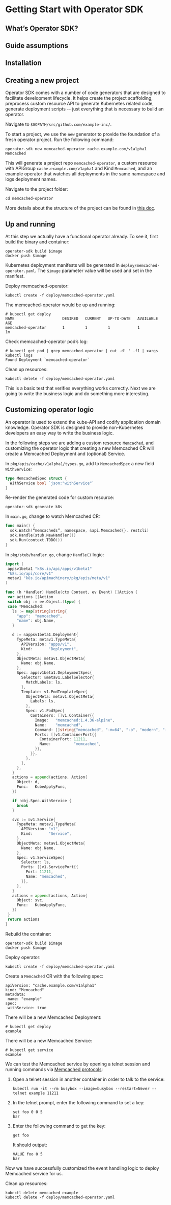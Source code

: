 # Getting Start with Operator SDK

## What’s Operator SDK?

## Guide assumptions

## Installation

## Creating a new project

Operator SDK comes with a number of code generators that are designed to facilitate development lifecycle. It helps create the project scaffolding, preprocess custom resource API to generate Kubernetes related code, generate deployment scripts -- just everything that is necessary to build an operator.

Navigate to `$GOPATH/src/github.com/example-inc/`.

To start a project, we use the `new` generator to provide the foundation of a fresh operator project. Run the following command:

```
operator-sdk new memcached-operator cache.example.com/v1alpha1 Memcached
```

This will generate a project repo `memcached-operator`, a custom resource with APIGroup `cache.example.com/v1apha1` and Kind `Memcached`, and an example operator that watches all deployments in the same namespace and logs deployment names.

Navigate to the project folder:

```
cd memcached-operator
```

More details about the structure of the project can be found in [this doc][scaffold_doc].

## Up and running

At this step we actually have a functional operator already. To see it, first build the binary and container:

```
operator-sdk build $image
docker push $image
```

Kubernetes deployment manifests will be generated in `deploy/memcached-operator.yaml`. The `$image` parameter value will be used and set in the manifest.

Deploy memcached-operator:

```
kubectl create -f deploy/memcached-operator.yaml
```

The memcached-operator would be up and running:

```
# kubectl get deploy
NAME                     DESIRED   CURRENT   UP-TO-DATE   AVAILABLE   AGE
memcached-operator       1         1         1            1           1m
```

Check memcached-operator pod’s log:

```
# kubectl get pod | grep memcached-operator | cut -d' ' -f1 | xargs kubectl logs
Found Deployment `memcached-operator`
```

Clean up resources:

```
kubectl delete -f deploy/memcached-operator.yaml
```

This is a basic test that verifies everything works correctly. Next we are going to write the business logic and do something more interesting.


## Customizing operator logic

An operator is used to extend the kube-API and codify application domain knowledge. Operator SDK is designed to provide non-Kubernetes developers an easy way to write the business logic.

In the following steps we are adding a custom resource `Memcached`, and customizing the operator logic that creating a new Memcached CR will create a Memcached Deployment and (optional) Service.

In `pkg/apis/cache/v1alpha1/types.go`, add to `MemcachedSpec` a new field `WithService`:

```Go
type MemcachedSpec struct {
  WithService bool `json:"withService"`
}
```

Re-render the generated code for custom resource:

```
operator-sdk generate k8s
```

In `main.go`, change to watch Memcached CR:

```Go
func main() {
  sdk.Watch(“memcacheds”, namespace, &api.Memcached{}, restcli)
  sdk.Handle(stub.NewHandler())
  sdk.Run(context.TODO())
}
```

In `pkg/stub/handler.go`, change `Handle()` logic:

```Go
import (
 appsv1beta1 "k8s.io/api/apps/v1beta1"
 "k8s.io/api/core/v1"
 metav1 "k8s.io/apimachinery/pkg/apis/meta/v1"
)

func (h *Handler) Handle(ctx Context, ev Event) []Action {
 var actions []Action
 switch obj := ev.Object.(type) {
 case *Memcached:
   ls := map[string]string{
     "app":  "memcached",
     "name": obj.Name,
   }

   d := &appsv1beta1.Deployment{
     TypeMeta: metav1.TypeMeta{
       APIVersion: "apps/v1",
       Kind:       "Deployment",
     },
     ObjectMeta: metav1.ObjectMeta{
       Name: obj.Name,
     },
     Spec: appsv1beta1.DeploymentSpec{
       Selector: &metav1.LabelSelector{
         MatchLabels: ls,
       },
       Template: v1.PodTemplateSpec{
         ObjectMeta: metav1.ObjectMeta{
           Labels: ls,
         },
         Spec: v1.PodSpec{
           Containers: []v1.Container{{
             Image:   "memcached:1.4.36-alpine",
             Name:    "memcached",
             Command: []string{"memcached", "-m=64", "-o", "modern", "-v"},
             Ports: []v1.ContainerPort{{
               ContainerPort: 11211,
               Name:          "memcached",
             }},
           }},
         },
       },
     },
   }
   actions = append(actions, Action{
     Object: d,
     Func:   KubeApplyFunc,
   })

   if !obj.Spec.WithService {
     break
   }

   svc := &v1.Service{
     TypeMeta: metav1.TypeMeta{
       APIVersion: "v1",
       Kind:       "Service",
     },
     ObjectMeta: metav1.ObjectMeta{
       Name: obj.Name,
     },
     Spec: v1.ServiceSpec{
       Selector: ls,
       Ports: []v1.ServicePort{{
         Port: 11211,
         Name: "memcached",
       }},
     },
   }
   actions = append(actions, Action{
     Object: svc,
     Func:   KubeApplyFunc,
   })
 }
 return actions
}
```

Rebuild the container:

```
operator-sdk build $image
docker push $image
```

Deploy operator:
```
kubectl create -f deploy/memcached-operator.yaml
```

Create a `Memcached` CR with the following spec:

```
apiVersion: "cache.example.com/v1alpha1"
kind: "Memcached"
metadata:
 name: "example"
spec:
 withService: true
```

There will be a new Memcached Deployment:
```
# kubectl get deploy
example
```

There will be a new Memcached Service:
```
# kubectl get service
example
```

We can test the Memcached service by opening a telnet session and running commands via [Memcached protocols][mc_protocol]:

1. Open a telnet session in another container in order to talk to the service:
   ```
   kubectl run -it --rm busybox --image=busybox --restart=Never -- telnet example 11211
   ```
2. In the telnet prompt, enter the following command to set a key:
   ```
   set foo 0 0 5
   bar
   ```
3. Enter the following command to get the key:
   ```
   get foo
   ```
   It should output:
   ```
   VALUE foo 0 5
   bar
   ```

Now we have successfully customized the event handling logic to deploy Memcached service for us.

Clean up resources:

```
kubectl delete memcached example
kubectl delete -f deploy/memcached-operator.yaml
```

[scaffold_doc]:./doc/project_layout.md
[mc_protocol]:https://github.com/memcached/memcached/blob/master/doc/protocol.txt
